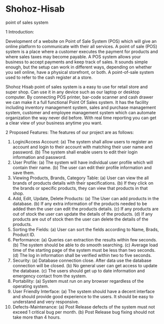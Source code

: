 # Shohoz-Hisab
point of sales system


1 Introduction:

Development of a website on Point of Sale System (POS) which will give an online platform to
communicate with their all services. A point of sale (POS) system is a place where a customer executes the
payment for products and where sales taxes may become payable. A POS system allows your business to accept
payments and keep track of sales. It sounds simple enough, but the setup can work in different ways, depending
on whether you sell online, have a physical storefront, or both. A point-of-sale system used to refer to the cash
register at a store.

Shohoz Hisab point of sales system is a easy to use for retail store and super shop. Can use it in any device such
as our laptop or desktop computer. By connecting POS printer, bar-code scanner and cash drawer we can make
it a full functional Point Of Sales system. It has the facility including inventory management system, sales and
purchase management system, customer and employee management system which can automate organization
the way never did before. With real time reporting you can get a clear view of your business anytime you want.

2 Proposed Features:
The features of our project are as follows:
1. Login/Access Account:
(a) The system shall allow users to register an account and login to their account with matching their
user name and password.
(b) The system shall enable users to edit their login information and password.
2. User Profile:
(a) The system will have individual user profile which will contain their name.
(b) The user can edit their profile information and save them.
3. Viewing Products, Brands, Category Table:
(a) User can view the all brands of products details with their specifications.
(b) If they click on the brands or specific products, they can view that products in that shop.
4. Add, Edit, Update, Delete Products:
(a) The User can add products in the database.
(b) If any extra information of the products needed to be added then the user can edit the products
details.
(c) If any products are out of stock the user can update the details of the products.
(d) If any products are out of stock then the user can delete the details of the products.
5. Sorting the Fields:
(a) User can sort the fields according to Name, Brads, Product ID.
6. Performance:
(a) Queries can extraction the results within few seconds.
(b) The system should be able to do smooth searching.
(c) Average load time of the starting page of the system must be less than two seconds.
(d) The log in information shall be verified within two to five seconds.
7. Security:
(a) Database connection close. After data use the database connection will be closed.
(b) No general user can get access to update the database.
(c) The users should get up to date information and emergency contact from the system.
8. Portability:
(a) System must run on any browser regardless of the operating system.
9. User Friendly Interface:
(a) The system should have a decent interface and should provide good experience to the users. It should
be easy to understand and very responsive.
10. Defects-Maintenance:
(a) Post Release defects of the system must not exceed 1 critical bug per month.
(b) Post Release bug fixing should not take more than 4 hours.
